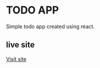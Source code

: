 # TODO APP
Simple todo app created using react.

## live site
[Visit site](https://jeru7.github.io/react-todo/)
